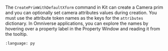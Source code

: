 The `CreatePrimWithDefaultXform` command in Kit can create a Camera prim and you can optionally set camera attributes values during creation. You must use the attribute token names as the keys for the `attributes` dictionary. In Omniverse applications, you can explore the names by hovering over a property label in the Property Window and reading it from the tooltip.

``` {literalinclude} py_kit_cmds.py
:language: py
```